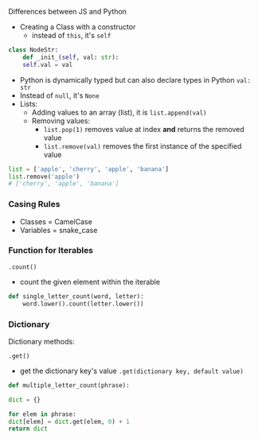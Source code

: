 Differences between JS and Python 

- Creating a Class with a constructor 
	- instead of `this`, it's `self`
```python
class NodeStr:
	def _init_(self, val: str):
	self.val = val 
```
- Python is dynamically typed but can also declare types in Python `val: str`
- Instead of `null`, it's `None`
- Lists: 
	- Adding values to an array (list), it is `list.append(val)`
	- Removing values: 
		- `list.pop(1)` removes value at index **and** returns the removed value 
		- `list.remove(val)` removes the first instance of the specified value
```python
list = ['apple', 'cherry', 'apple', 'banana']
list.remove('apple')
# ['cherry', 'apple', 'banana']
```

 
### Casing Rules 
- Classes = CamelCase 
- Variables = snake_case 


### Function for Iterables

`.count()`
- count the given element within the iterable

```python
def single_letter_count(word, letter):
    word.lower().count(letter.lower())
```

### Dictionary

Dictionary methods:

`.get()`
- get the dictionary key's value
`.get(dictionary key, default value)`

```python
def multiple_letter_count(phrase):

dict = {}

for elem in phrase:
dict[elem] = dict.get(elem, 0) + 1
return dict
```



